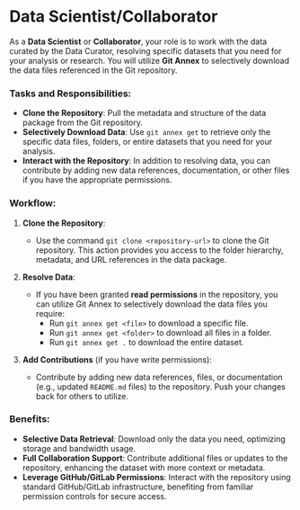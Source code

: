 # Data Scientist/Collaborator

As a **Data Scientist** or **Collaborator**, your role is to work with the data curated by the Data Curator, resolving specific datasets that you need for your analysis or research. You will utilize **Git Annex** to selectively download the data files referenced in the Git repository.

### Tasks and Responsibilities:
- **Clone the Repository**: Pull the metadata and structure of the data package from the Git repository.
- **Selectively Download Data**: Use `git annex get` to retrieve only the specific data files, folders, or entire datasets that you need for your analysis.
- **Interact with the Repository**: In addition to resolving data, you can contribute by adding new data references, documentation, or other files if you have the appropriate permissions.

### Workflow:
1. **Clone the Repository**:
   - Use the command `git clone <repository-url>` to clone the Git repository. This action provides you access to the folder hierarchy, metadata, and URL references in the data package.

2. **Resolve Data**:
   - If you have been granted **read permissions** in the repository, you can utilize Git Annex to selectively download the data files you require:
     - Run `git annex get <file>` to download a specific file.
     - Run `git annex get <folder>` to download all files in a folder.
     - Run `git annex get .` to download the entire dataset.

3. **Add Contributions** (if you have write permissions):
   - Contribute by adding new data references, files, or documentation (e.g., updated `README.md` files) to the repository. Push your changes back for others to utilize.

### Benefits:
- **Selective Data Retrieval**: Download only the data you need, optimizing storage and bandwidth usage.
- **Full Collaboration Support**: Contribute additional files or updates to the repository, enhancing the dataset with more context or metadata.
- **Leverage GitHub/GitLab Permissions**: Interact with the repository using standard GitHub/GitLab infrastructure, benefiting from familiar permission controls for secure access.
